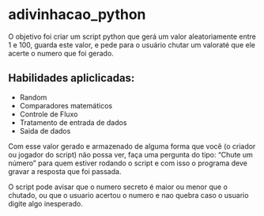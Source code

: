 # adivinhacao_python

O objetivo foi criar um script python que gerá um valor aleatoriamente entre 1 e 100, guarda este valor, e pede para o usuário chutar um valoraté que ele acerte o numero que foi gerado.

## Habilidades apliclicadas:

- Random
- Comparadores matemáticos
- Controle de Fluxo
- Tratamento de entrada de dados
- Saida de dados

Com esse valor gerado e armazenado de alguma forma que você (o criador ou jogador do script) não possa ver, faça uma pergunta do tipo: “Chute um número” para quem estiver rodando o script e com isso o programa deve gravar a resposta que foi passada.

O script pode avisar que o numero secreto é maior ou menor que o chutado, ou que o usuario acertou o numero e nao quebra caso o usuario digite algo inesperado.
